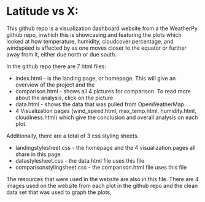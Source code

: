 # Latitude vs X:
This github repo is a visualization dashboard website from a the WeatherPy github repo, inwhich this is showcasing and featuring the plots which looked at how temperature, humidity, cloudcover percentage, and windspeed is affected by as one moves closer to the equator or further away from it, either due north or due south.


In the github repo there are 7 html files:
  * index.html - is the landing page, or homepage. This will give an overview of the project and the 
  * comparison.html - shows all 4 pictures for comparison. To read more about the analysis, click on the picture
  * data.html - shows the data that was pulled from OpenWeatherMap
  * 4 Visualization pages (wind_speed.html, max_temp.html, humidity.html, cloudiness.html) which give the conclusion and overall analysis     on each plot.
  

 Additionally, there are a total of 3 css styling sheets.
   * landingstylesheet.css - the homepage and the 4 visualization pages all share in this page
   * datastylesheet.css - the data.html file uses this file
   * comparisonstylingsheet.css - the comparison.html file uses this file
 
 The resources that were used in the website are also in this file. There are 4 images used on the website from  each plot in the github repo and the clean data set that was used to graph the plots, 
  
